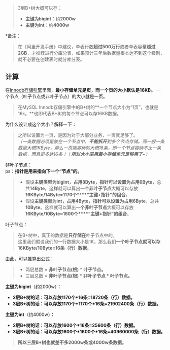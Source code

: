 > 3层B+树大概可以存：
> 
> *   **主键为bigint**：约**2000w**
> *   **主键为int**：约**4000w**

\*备注：

> 在《阿里开发手册》中建议，单表行数**超过500万行**或者单表容量**超过2GB**，才推荐进行分库分表，如果预计三年后数据量根本达不到这个级别，就不必要在创建表时就分库分表。 

计算
--

在[Innodb存储引擎](https://so.csdn.net/so/search?q=Innodb%E5%AD%98%E5%82%A8%E5%BC%95%E6%93%8E&spm=1001.2101.3001.7020)里面，**最小存储单元是页，而一个页的大小默认是16KB。** 一个节点（叶子节点或非叶子节点）的大小就是一页。

> 在MySQL Innodb存储引擎中的B+树的**一个节点大小为“1页”，也就是16k。**也即代表B+树的每个节点可以存16KB数据。

为什么设计成这个大小？解释一下：

> 之所以设置为一页，是因为对于大部分业务，一页就足够了。  
> _（一条数据必须是放在一个节点中，**不能拆开**到多个节点存储。而一般一条数据大概1KByte，那么一页能容纳的大概16条，即一个节点容纳不止一条数据，而且是多达16条！！**所以大小采用最小存储单元足够用了~**）_

非叶子节点：  
ps：**指针是用来指向下一个“节点”的。**

> *   假设**主键类型为bigint，占用8Byte，指针可以设置为占用6Byte**，总共**14Byte**。这样就可以算出**一个非叶子节点**大概可以存放**16KByte/14Byte=1170个****“主键+指针”的组合**。
> *   假设**主键类型为int，占用4Byte，指针可以设置为占用6Byte**，总共**10Byte**。这样就可以算出**一个非叶子节点**大概可以存放**16KByte/10Byte≈1600个****“主键+指针”的组合**。

叶子节点：

> 在B+树中，真正的数据是**只存储在**叶子节点中的。  
> 这里我们假设我们的一行数据大小是1K，那么我们**一个叶子节点就可以存16KByte/10Byte=16条（行）数据**。

由此，可以推算出公式：

> *   两层总数 = **非叶子节点(根)** \* **叶子节点。**
> *   三层总数 = **非叶子节点(根) \* 非叶子节点 \* 叶子节点。**

**主键为bigint**（约2000w）**：**

*   **2层B+树的话：可以存放1170个\*16条=18720条（行）数据。**
*   **3层B+树的话：可以存放1170个\*1170个\*16条=21902400条（行）数据。**

**主键为int**（约4000w）**：**

*   **2层B+树的话：可以存放1600个\*16条=25600条（行）数据。**
*   **3层B+树的话：可以存放1600个\*1600个\*16条=40960000条（行）数据。**

> **所以三层B+树也就差不多2000w条或4000w条数据。**
